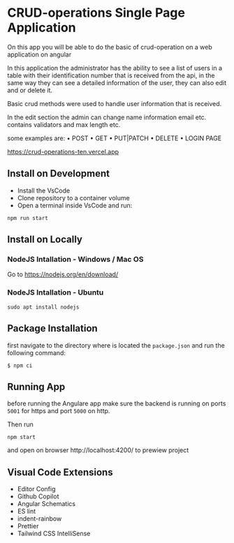 # CRUD-operations Single Page Application

On this app you will be able to do the basic of crud-operation on a web application on angular

In this application the administrator has the ability to see a list of users in a table with their identification number that is received from the api, in the same way they can see a detailed information of the user, they can also edit and or delete it. 

Basic crud methods were used to handle user information that is received. 

In the edit section the admin can change name information email etc. contains validators and max length etc.

some examples are:
• POST 
• GET
• PUT|PATCH 
• DELETE 
• LOGIN PAGE

https://crud-operations-ten.vercel.app

## Install on Development 

+ Install the VsCode
+ Clone repository to a container volume
+ Open a terminal inside VsCode and run:
```
npm run start
```

## Install on Locally
  
### NodeJS Intallation - Windows / Mac OS

Go to https://nodejs.org/en/download/

### NodeJS Intallation - Ubuntu

```
sudo apt install nodejs
```

## Package Installation

first navigate to the directory where is located the `package.json` and run the following command:

``` 
$ npm ci
```

## Running App

before running the Angulare app make sure the backend is running on ports `5001` for https and port `5000` on http.

Then run

``` 
npm start 
```  

and open on browser http://localhost:4200/ to prewiew project

## Visual Code Extensions

* Editor Config
* Github Copilot
* Angular Schematics
* ES lint
* indent-rainbow
* Prettier
* Tailwind CSS IntelliSense
